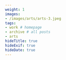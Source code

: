 ```yaml
---
weight: 1
images:
- /images/arts/arts-3.jpeg
tags:
- work # homepage
- archive # all posts
- arts
hideTitle: true
hideExif: true
hideDate: true
---
```

